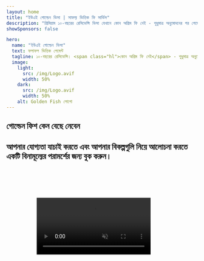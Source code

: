 ```yaml
---
layout: home
title: "ইউএই গোল্ডেন ভিসা | সাফল্য ভিত্তিক ফি সার্ভিস"
description: "প্রিমিয়াম ১০-বছরের রেসিডেন্সি ভিসা যেখানে কোন অগ্রিম ফি নেই - শুধুমাত্র অনুমোদনের পর পেমেন্ট। সম্পূর্ণ আবেদন ব্যবস্থাপনা ৯৮% সাফল্য হারের সাথে। বিনামূল্যে নবায়ন সেবা, শুধুমাত্র সরকারি ফি।"
showSponsors: false

hero:
  name: "ইউএই গোল্ডেন ভিসা"
  text: ফলাফল ভিত্তিক পেমেন্ট
  tagline: ১০-বছরের রেসিডেন্সি। <span class="hl">কোন অগ্রিম ফি নেই</span> - শুধুমাত্র অনুমোদনের পর পেমেন্ট। ৯৮% সাফল্য হার।
  image:
    light:
      src: /img/Logo.avif
      width: 50%
    dark:
      src: /img/Logo.avif
      width: 50%
    alt: Golden Fish লোগো
---
```


<FeatureCards :features="[
  {
    title: 'ইউএই গোল্ডেন ভিসার সুবিধাসমূহ',
    items: [
      '১০-বছরের বৈধতা যা যোগ্যতার শর্তাবলী বজায় রেখে নবায়নযোগ্য',
      '**প্রতি ৬ মাসে ইউএই-তে প্রবেশের প্রয়োজন নেই**',
      '১০০% ব্যবসায়িক মালিকানার অনুমতি',
      'পরিবারের সদস্য এবং অসীমিত গৃহকর্মীদের স্পনসর করার সুযোগ',
      '২৫ বছর বয়স পর্যন্ত সন্তানদের স্পনসরশিপ',
      'পিতামাতার স্পনসরশিপ অন্তর্ভুক্ত',
      'কোন স্পনসর বা নিয়োগকর্তার প্রয়োজন নেই'
    ],
    linkText: 'Read More',
    link: '../../company-registration/golden-visa#key-benefits-of-the-uae-golden-visa',
    icon: {
      light: '/img/iStock-1785818081.avif',
      dark: '/img/iStock-1203821481.avif',
      alt: 'ভিসা সেবাসমূহ',
      width: '100%'
    }
  },
  {
    title: 'কিভাবে ইউএই গোল্ডেন ভিসা পাবেন',
    items: [
      'ইউএই প্রপার্টিতে AED ২M বিনিয়োগ',
      'ইউএই ইনভেস্টমেন্ট ফান্ডে AED ২M জমা',
      'AED ২M মূলধনের ব্যবসা',
      'বার্ষিক AED ২৫০K FTA অবদান',
      'দক্ষ পেশাজীবী',
      'প্রতিভাবান ব্যক্তিত্ব'
    ],
    linkText: 'Read More',
    link: '../../company-registration/golden-visa#uae-golden-visa-eligibility-and-requirements',
    icon: {
      light: '/img/iStock-1333000394.avif',
      dark: '/img/iStock-584576538.avif',
      alt: 'ভিসা সেবাসমূহ',
      width: '10%'
    }
  },
  {
    title: 'গোল্ডেন ভিসা প্রক্রিয়া',
    bullet: '✓',
    items: [
      'প্রাথমিক যোগ্যতা যাচাই',
      'ডকুমেন্ট প্রস্তুতি এবং যাচাইকরণ',
      'মেডিকেল পরীক্ষা এবং বায়োমেট্রিক্স',
      'আবেদন জমা এবং প্রক্রিয়াকরণ',
      'এমিরেটস আইডি এবং ভিসা ইস্যু',
      'পারিবারিক ভিসা স্পনসরশিপ (ঐচ্ছিক)'
    ],
    linkText: 'Read More',
    link: '../../company-registration/golden-visa#uae-golden-visa-application-process',
    icon: {
      light: '/img/ILON MASK ID.webp',
      dark: '/img/ILON MASK ID.webp',
      alt: 'ভিসা সেবাসমূহ',
      width: '100%'
    }
  }
]" />

## গোল্ডেন ফিশ কেন বেছে নেবেন

<BenefitsList :features="[
  {
    icon: '💰',
    title: 'সাফল্য-ভিত্তিক ফি',
    text: '**আপনার Golden Visa অনুমোদিত না হওয়া পর্যন্ত কোন পেমেন্ট নেই।** সম্পূর্ণ স্বচ্ছতা এবং কোন গোপন খরচ নেই।'
  },
  {
    icon: '📈',
    title: 'প্রমাণিত সাফল্যের হার',
    text: 'আমাদের প্রিমিয়াম প্রসেসিংয়ের মাধ্যমে শত শত Golden Visa ইস্যু করা হয়েছে যার সফলতার হার ৯৮%।'
  },
  {
    icon: '📋',
    title: 'সম্পূর্ণ ব্যবস্থাপনা',
    text: 'ডকুমেন্টেশন থেকে ভিসা ইস্যু পর্যন্ত সব কিছুর এন্ড-টু-এন্ড পরিচালনা, সমস্ত বিষয়ে যত্ন নেওয়া হয়।'
  },
  {
    icon: '👨‍💼',
    title: 'স্থানীয় UAE বিশেষজ্ঞতা',
    text: 'দুবাইয়ে নিবেদিত বিশেষজ্ঞরা প্রক্রিয়ার প্রতিটি ধাপে দক্ষ নির্দেশনা প্রদান করে।'
  },
  {
    icon: '🔍',
    title: 'প্রিমিয়াম প্রসেসিং',
    text: 'দ্রুত অনুমোদনের জন্য কর্তৃপক্ষের সাথে সরাসরি যোগাযোগ এবং ফাস্ট-ট্র্যাক চ্যানেল।'
  },
  {
    icon: '🔄',
    title: 'নবায়ন সহায়তা',
    text: '**শূন্য এজেন্সি ফি** সহ বিনামূল্যে ভিসা নবায়ন সহায়তা - শুধুমাত্র সরকারি চার্জ।'
  }
]" />

## আপনার যোগ্যতা যাচাই করতে এবং আপনার বিকল্পগুলি নিয়ে আলোচনা করতে একটি বিনামূল্যের পরামর্শের জন্য বুক করুন।

<video  autoplay muted playsinline style="padding: 80px" >
  <source src="/img/iStock-2185912341.mp4" type="video/mp4">
</video>

<ContactFormModal formName="Golden Visa [offer]" buttonText="বিনামূল্যে পরামর্শ পান" :services="[
  '🏠 UAE সম্পত্তিতে AED 2M বিনিয়োগ',
  '💰 UAE বিনিয়োগ তহবিলে AED 2M জমা',
  '🏢 AED 2M মূলধনের ব্যবসা',
  '📈 AED 250K বার্ষিক FTA অবদান',
  '👨‍💼 দক্ষ পেশাদার',
  '🎯 প্রতিভাবান ব্যক্তিত্ব',]"/>

<!-- <ImageGrid :images="[
  { src: '/img/ILON MASK ID.webp', href: './immigration.md', alt: 'UAE ইমিগ্রেশন' },
  { src: '/img/ILON MASK ID.webp', href: './immigration.md', alt: 'UAE ইমিগ্রেশন' },
]"/> -->
